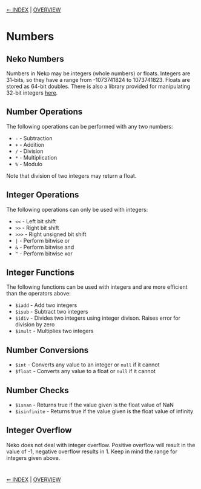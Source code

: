 [🠔 INDEX](index.md) | [OVERVIEW](overview.md)
#

# Numbers

## Neko Numbers

Numbers in Neko may be integers (whole numbers) or floats. Integers are 31-bits, so they have a range from -1073741824 to 1073741823. Floats are stored as 64-bit doubles. There is also a library provided for manipulating 32-bit integers [here](http://nekovm.org/doc/view/int32).

## Number Operations

The following operations can be performed with any two numbers:

+ `-` - Subtraction
+ `+` - Addition
+ `/` - Division
+ `*` - Multiplication
+ `%` - Modulo

Note that division of two integers may return a float.

## Integer Operations

The following operations can only be used with integers:

+ `<<` - Left bit shift
+ `>>` - Right bit shift
+ `>>>` - Right unsigned bit shift
+ `|` - Perform bitwise or
+ `&` - Perform bitwise and
+ `^` - Perform bitwise xor

## Integer Functions

The following functions can be used with integers and are more efficient than the operators above:

+ `$iadd` - Add two integers
+ `$isub` - Subtract two integers
+ `$idiv` - Divides two integers using integer divison. Raises error for division by zero
+ `$imult` - Multiplies two integers

## Number Conversions

+ `$int` - Converts any value to an integer or `null` if it cannot
+ `$float` - Converts any value to a float or `null` if it cannot

## Number Checks

+ `$isnan` - Returns true if the value given is the float value of NaN
+ `$isinfinite` - Returns true if the value given is the float value of infinity

## Integer Overflow

Neko does not deal with integer overflow. Positive overflow will result in the value of -1, negative overflow results in 1. Keep in mind the range for integers given above.

#
[🠔 INDEX](index.md) | [OVERVIEW](overview.md)